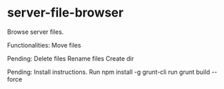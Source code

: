 server-file-browser
===================

Browse server files.

Functionalities:
Move files

Pending:
Delete files
Rename files
Create dir

Pending:
Install instructions.
Run npm install -g grunt-cli
run grunt build --force
